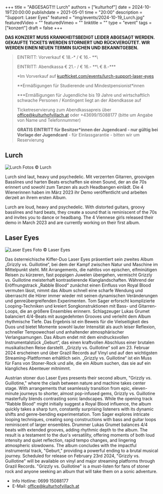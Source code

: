 +++
title = "ABGESAGT!!! Lurch"
authors = ["kulturhof"]
date = 2024-10-19T20:00:00
publishdate = 2021-05-01
time = "20:00"
description = "Support: Laser Eyes"
featured = "img/events/2024-10-19_Lurch.jpg"
featuredVideo = ""
featuredVimeo = ""
linktitle = ""
type = "event"
tags = ["konzert"]
draft = false
+++

**DAS KONZERT MUSS KRANKHEITSBEDIGT LEIDER ABGESAGT WERDEN. GEKAUFTE TICKETS WERDEN STORNIERT UND RÜCKVERGÜTET. WIR WERDEN EINEN NEUEN TERMIN SUCHEN UND BEKANNTGEBEN.**

> EINTRITT: Vorverkauf € 18.-\* / € 16.- *\*\
> 
> EINTRITT: Abendkassa € 21.- / € 16.- *\*\ € 8.-\*\*\*
>
> \*Im Vorverkauf auf [kupfticket.com/events/lurch-support-laser-eyes](https://kupfticket.com/events/lurch-support-laser-eyes)
>
> \*\*Ermäßigungen für Studierende und Mindestpensionist\*innen
> 
> \*\*\*Ermäßigungen für Jugendliche bis 19 Jahre und wirtschaftlich schwache Personen / Kontingent liegt an der Abendkasse auf
>
> Ticketreservierung zum Abendkassapreis über office@kulturhofvillach.at oder +43699/15088177 (bitte um Angabe von Name und Telefonnummer) 
>
> **GRATIS EINTRITT für Besitzer\*innen der Jugendcard - nur gültig bei Vorlage der Jugendcard** - für Einlassgarantie - bitten wir um Reservierung

## Lurch

![Lurch](/img/events/2024-10-19_Lurch1.jpg)
Fotos © Lurch

Lurch sind laut, heavy und psychedelic. Mit verzerrten Gitarren, groovigen Basslines und harten Beats erschaffen sie einen Sound, der an die 70s erinnert und sowohl zum Tanzen als auch Headbangen einlädt. Die 4 Wienerinnen haben im März 2023 ihr Demo veröffentlicht und arbeiten derzeit an ihrem ersten Album.

Lurch are loud, heavy and psychedelic. With distorted guitars, groovy basslines and hard beats, they create a sound that is reminiscent of the 70s and invites you to dance or headbang. The 4 Viennese girls released their demo in March 2023 and are currently working on their first album.


## Laser Eyes 

![Laser Eyes](/img/events/2024-10-19_Laser_Eyes.jpg)
Foto © Laser Eyes

Das österreichische Kiffer-Duo Laser Eyes präsentiert sein zweites Album „Grizzly vs. Guillotine“, bei dem der Kampf zwischen Natur und Maschine im Mittelpunkt steht. Mit Arrangements, die nahtlos von epischen, elfminütigen Reisen zu kürzeren, fast poppigen Juwelen übergehen, vermischt Grizzly vs. Guillotine meisterhaft kontrastierende Klanglandschaften.
Während der Eröffnungstrack „Rabble Blood“ zunächst einen Einfluss von Royal Blood vermuten lässt, nimmt das Album schnell eine scharfe Wendung und überrascht die Hörer immer wieder mit seinen dynamischen Veränderungen und genreübergreifenden Experimenten. Tom Sager erforscht komplizierte Looping-Techniken und kreiert Songkonstruktionen mit Bass- und Gitarren-Loops, die an größere Ensembles erinnern. Schlagzeuger Lukas Grumet balanciert 4/4-Beats mit ausgedehnten Grooves und verleiht dem Album rhythmische Tiefe.
Das Ergebnis ist ein Beweis für die Vielseitigkeit des Duos und bietet Momente sowohl lauter Intensität als auch leiser Reflexion, schneller Tempowechsel und anhaltender atmosphärischer Verlangsamungen. Das Album endet mit dem eindrucksvollen Instrumentalstück „Geburt“, das einen kraftvollen Abschluss einer brutalen musikalischen Reise darstellt.
„Grizzly vs. Guillotine“ soll am 23. Februar 2024 erscheinen und über Grazil Records auf Vinyl und auf den wichtigsten Streaming-Plattformen erhältlich sein.
„Grizzly vs. Guillotine“ ist ein Muss für Fans von Stoner-Rock und alle, die ein Album suchen, das sie auf ein klangliches Abenteuer mitnimmt.

Austrian stoner duo Laser Eyes presents their second album, "Grizzly vs. Guillotine," where the clash between nature and machine takes center stage. With arrangements that seamlessly transition from epic, eleven-minute journeys to shorter, almost pop-infused gems, Grizzly vs. Guillotine masterfully blends contrasting sonic landscapes.
While the opening track "Rabble Blood" might initially suggest a Royal Blood influence, the album quickly takes a sharp turn, constantly surprising listeners with its dynamic shifts and genre-bending experimentation. Tom Sager explores intricate looping techniques, creating song constructions with bass and guitar loops reminiscent of larger ensembles. Drummer Lukas Grumet balances 4/4 beats with extended grooves, adding rhythmic depth to the album.
The result is a testament to the duo's versatility, offering moments of both loud intensity and quiet reflection, rapid tempo changes, and lingering atmospheric slowdowns. The album concludes with the impactful instrumental track, "Geburt," providing a powerful ending to a brutal musical journey.
Scheduled for release on February 23rd 2024, "Grizzly vs. Guillotine" will be available on vinyl and major streaming platforms through Grazil Records.
"Grizzly vs. Guillotine" is a must-listen for fans of stoner rock and anyone seeking an album that will take them on a sonic adventure.


- Info Hotline: 0699 15088177 
- E-Mail: office@kulturhofvillach.at
